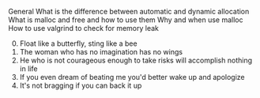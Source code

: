 General
What is the difference between automatic and dynamic allocation
What is malloc and free and how to use them
Why and when use malloc
How to use valgrind to check for memory leak


0. Float like a butterfly, sting like a bee
1. The woman who has no imagination has no wings
2. He who is not courageous enough to take risks will accomplish nothing in life
3. If you even dream of beating me you'd better wake up and apologize
4. It's not bragging if you can back it up
